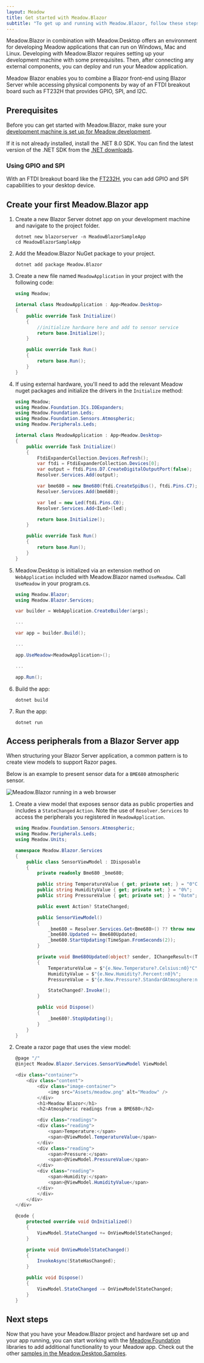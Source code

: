 ```yaml
---
layout: Meadow
title: Get started with Meadow.Blazor
subtitle: "To get up and running with Meadow.Blazor, follow these steps:"
---
```


Meadow.Blazor in combination with Meadow.Desktop offers an environment for developing Meadow applications that can run on Windows, Mac and Linux. Developing with Meadow.Blazor requires setting up your development machine with some prerequisites. Then, after connecting any external components, you can deploy and run your Meadow application.

Meadow Blazor enables you to combine a Blazor front-end using Blazor Server while accessing physical components by way of an FTDI breakout board such as FT232H that provides GPIO, SPI, and I2C.

## Prerequisites

Before you can get started with Meadow.Blazor, make sure your [development machine is set up for Meadow development](/Meadow/Getting_Started/Hello_World/).

If it is not already installed, install the .NET 8.0 SDK. You can find the latest version of the .NET SDK from the [.NET downloads](https://dotnet.microsoft.com/download/dotnet/).

### Using GPIO and SPI

With an FTDI breakout board like the [FT232H](https://www.adafruit.com/product/2264), you can add GPIO and SPI capabilities to your desktop device.

## Create your first Meadow.Blazor app

1. Create a new Blazor Server dotnet app on your development machine and navigate to the project folder.

    ```command
    dotnet new blazorserver -n MeadowBlazorSampleApp
    cd MeadowBlazorSampleApp
    ```

1. Add the Meadow.Blazor NuGet package to your project.

    ```command
    dotnet add package Meadow.Blazor
    ```

1. Create a new file named `MeadowApplication` in your project with the following code:

    ```csharp
    using Meadow;

    internal class MeadowApplication : App<Meadow.Desktop>
    {
        public override Task Initialize()
        {
            //initialize hardware here and add to sensor service
            return base.Initialize();
        }

        public override Task Run()
        {
            return base.Run();
        }
    }
    ```

1. If using external hardware, you'll need to add the relevant Meadow nuget packages and initialize the drivers in the `Initialize` method:

    ```csharp
    using Meadow;
    using Meadow.Foundation.ICs.IOExpanders;
    using Meadow.Foundation.Leds;
    using Meadow.Foundation.Sensors.Atmospheric;
    using Meadow.Peripherals.Leds;

    internal class MeadowApplication : App<Meadow.Desktop>
    {
        public override Task Initialize()
        {
            FtdiExpanderCollection.Devices.Refresh();
            var ftdi = FtdiExpanderCollection.Devices[0];
            var output = ftdi.Pins.D7.CreateDigitalOutputPort(false);
            Resolver.Services.Add(output);

            var bme680 = new Bme680(ftdi.CreateSpiBus(), ftdi.Pins.C7);
            Resolver.Services.Add(bme680);

            var led = new Led(ftdi.Pins.C0);
            Resolver.Services.Add<ILed>(led);

            return base.Initialize();
        }

        public override Task Run()
        {
            return base.Run();
        }
    }
    ```

1. Meadow.Desktop is initialized via an extension method on `WebApplication` included with Meadow.Blazor named `UseMeadow`. Call `UseMeadow` in your program.cs.

    ```csharp
    using Meadow.Blazor;
    using Meadow.Blazor.Services;

    var builder = WebApplication.CreateBuilder(args);

    ...

    var app = builder.Build();

    ...

    app.UseMeadow<MeadowApplication>();

    ...

    app.Run();
    ```

1. Build the app:

    ```command
    dotnet build
    ```

1. Run the app:

    ```command
    dotnet run
    ```

## Access peripherals from a Blazor Server app

When structuring your Blazor Server application, a common pattern is to create view models to support Razor pages.

Below is an example to present sensor data for a `BME680` atmospheric sensor. 

![Meadow.Blazor running in a web browser](meadow_blazor.jpg)

1. Create a view model that exposes sensor data as public properties and includes a `StateChanged` `Action`. Note the use of `Resolver.Services` to access the peripherals you registered in `MeadowApplication`. 

    ```csharp
    using Meadow.Foundation.Sensors.Atmospheric;
    using Meadow.Peripherals.Leds;
    using Meadow.Units;

    namespace Meadow.Blazor.Services
    {
        public class SensorViewModel : IDisposable
        {
            private readonly Bme680 _bme680;

            public string TemperatureValue { get; private set; } = "0°C";
            public string HumidityValue { get; private set; } = "0%";
            public string PressureValue { get; private set; } = "0atm";

            public event Action? StateChanged;

            public SensorViewModel()
            {
                _bme680 = Resolver.Services.Get<Bme680>() ?? throw new Exception("BME680 not found");
                _bme680.Updated += Bme680Updated;
                _bme680.StartUpdating(TimeSpan.FromSeconds(2));
            }

            private void Bme680Updated(object? sender, IChangeResult<(Temperature? Temperature, RelativeHumidity? Humidity, Pressure? Pressure, Resistance? GasResistance)> e)
            {
                TemperatureValue = $"{e.New.Temperature?.Celsius:n0}°C";
                HumidityValue = $"{e.New.Humidity?.Percent:n0}%";
                PressureValue = $"{e.New.Pressure?.StandardAtmosphere:n2}atm";

                StateChanged?.Invoke();
            }

            public void Dispose()
            {
                _bme680?.StopUpdating();
            }
        }
    }
    ```

2. Create a razor page that uses the view model:

    ```csharp
    @page "/"
    @inject Meadow.Blazor.Services.SensorViewModel ViewModel

    <div class="container">
        <div class="content">
            <div class="image-container">
                <img src="Assets/meadow.png" alt="Meadow" />
            </div>
            <h1>Meadow Blazor</h1>
            <h2>Atmospheric readings from a BME680</h2>

            <div class="readings">
            <div class="reading">
                <span>Temperature:</span>
                <span>@ViewModel.TemperatureValue</span>
            </div>
            <div class="reading">
                <span>Pressure:</span>
                <span>@ViewModel.PressureValue</span>
            </div>
            <div class="reading">
                <span>Humidity:</span>
                <span>@ViewModel.HumidityValue</span>
            </div>
            </div>
        </div>
    </div>

    @code {
        protected override void OnInitialized()
        {
            ViewModel.StateChanged += OnViewModelStateChanged;
        }

        private void OnViewModelStateChanged()
        {
            InvokeAsync(StateHasChanged);
        }

        public void Dispose()
        {
            ViewModel.StateChanged -= OnViewModelStateChanged;
        }
    }
    ```

## Next steps

Now that you have your Meadow.Blazor project and hardware set up and your app running, you can start working with the [Meadow.Foundation](../../../Meadow.Foundation/Getting_Started/) libraries to add additional functionality to your Meadow app. Check out the other [samples in the Meadow.Desktop.Samples](https://github.com/WildernessLabs/Meadow.Samples/tree/main/Source/).
